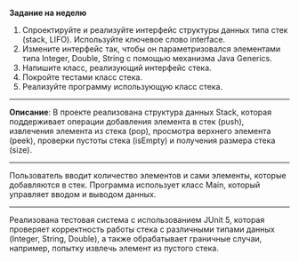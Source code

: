 **Задание на неделю**
1. Спроектируйте и реализуйте интерфейс структуры данных типа стек (stack, LIFO). Используйте ключевое слово interface.
2. Измените интерфейс так, чтобы он параметризовался элементами типа Integer, Double, String с помощью механизма Java Generics.  
3. Напишите класс, реализующий интерфейс стека.
4. Покройте тестами класс стека.
5. Реализуйте программу использующую класс стека.
***
**Описание**:
В проекте реализована структура данных Stack, которая поддерживает операции добавления элемента в стек (push), извлечения элемента из стека (pop), просмотра верхнего элемента (peek), проверки пустоты стека (isEmpty) и получения размера стека (size).
***
Пользователь вводит количество элементов и сами элементы, которые добавляются в стек. Программа использует класс Main, который управляет вводом и выводом данных.
***
Реализована тестовая система с использованием JUnit 5, которая проверяет корректность работы стека с различными типами данных (Integer, String, Double), а также обрабатывает граничные случаи, например, попытку извлечь элемент из пустого стека.